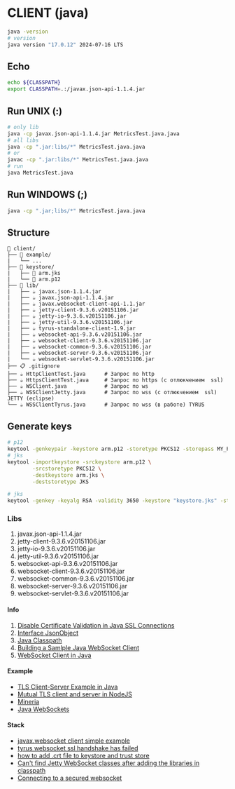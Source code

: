 # CLIENT (java)
```bash
java -version
# version
java version "17.0.12" 2024-07-16 LTS
```

## Echo
```bash
echo ${CLASSPATH}
export CLASSPATH=.:/javax.json-api-1.1.4.jar
```

## Run UNIX (:)
```bash
# only lib
java -cp javax.json-api-1.1.4.jar MetricsTest.java.java
# all libs
java -cp ".jar:libs/*" MetricsTest.java.java
# or
javac -cp ".jar:libs/*" MetricsTest.java.java
# run
java MetricsTest.java
```

## Run WINDOWS (;)
```bash
java -cp ".jar;libs/*" MetricsTest.java.java
```

## Structure
```
📁 client/
├── 📁 example/
|   └── ...
├── 📁 keystore/
|   ├── 🔑 arm.jks
|   └── 🔑 arm.p12
├── 📁 lib/
|   ├── ☕ javax.json-1.1.4.jar
|   ├── ☕ javax.json-api-1.1.4.jar
|   ├── ☕ javax.websocket-client-api-1.1.jar
|   ├── ☕ jetty-client-9.3.6.v20151106.jar
|   ├── ☕ jetty-io-9.3.6.v20151106.jar
|   ├── ☕ jetty-util-9.3.6.v20151106.jar
|   ├── ☕ tyrus-standalone-client-1.9.jar
|   ├── ☕ websocket-api-9.3.6.v20151106.jar
|   ├── ☕ websocket-client-9.3.6.v20151106.jar
|   ├── ☕ websocket-common-9.3.6.v20151106.jar
|   ├── ☕ websocket-server-9.3.6.v20151106.jar
|   └── ☕ websocket-servlet-9.3.6.v20151106.jar
├── 📋 .gitignore
├── ☕ HttpClientTest.java      # Запрос по http
├── ☕ HttpsClientTest.java     # Запрос по https (с отлюкчением  ssl)
├── ☕ WSClient.java            # Запрос по ws
├── ☕ WSSClientJetty.java      # Запрос по wss (с отлюкчением  ssl) JETTY (eclipse)
└── ☕ WSSClientTyrus.java      # Запрос по wss (в работе) TYRUS
```

## Generate keys
```bash
# p12
keytool -genkeypair -keystore arm.p12 -storetype PKCS12 -storepass MY_PASSWORD -alias KEYSTORE_ENTRY -keyalg RSA -keysize 2048 -validity 99999 -dname "CN=My SSL Certificate, OU=My Team, O=My Company, L=My City, ST=My State, C=SA" -ext san=dns:mydomain.com,dns:localhost,ip:127.0.0.1
# jks
keytool -importkeystore -srckeystore arm.p12 \
        -srcstoretype PKCS12 \
        -destkeystore arm.jks \
        -deststoretype JKS

# jks
keytool -genkey -keyalg RSA -validity 3650 -keystore "keystore.jks" -storepass "MY_PASSWORD" -keypass "keypassword" -alias "default" -dname "CN=127.0.0.1, OU=MyOrgUnit, O=MyOrg, L=MyCity, S=MyRegion, C=MyCountry"
```

### Libs
1. javax.json-api-1.1.4.jar
1. jetty-client-9.3.6.v20151106.jar
2. jetty-io-9.3.6.v20151106.jar
3. jetty-util-9.3.6.v20151106.jar
4. websocket-api-9.3.6.v20151106.jar
5. websocket-client-9.3.6.v20151106.jar
6. websocket-common-9.3.6.v20151106.jar
7. websocket-server-9.3.6.v20151106.jar
8. websocket-servlet-9.3.6.v20151106.jar

#### Info
1. [Disable Certificate Validation in Java SSL Connections](https://nakov.com/blog/2009/07/16/disable-certificate-validation-in-java-ssl-connections/)
2. [Interface JsonObject](https://docs.oracle.com/javaee/7/api/javax/json/JsonObject.html)
3. [Java Classpath](https://howtodoinjava.com/java/basics/java-classpath/)
4. [Building a Samlple Java WebSocket Client](https://dzone.com/articles/sample-java-web-socket-client)
5. [WebSocket Client in Java](https://www.delftstack.com/howto/java/websocket-client-java/#then-we-need-to-create-a-clientmanager-and-ask-it-to-connect-to-the-annotated-endpoint-which-is-our-client-the-uri-will-specify-the-server)

#### Example
- [TLS Client-Server Example in Java](https://github.com/mortensen/tls-client-server-example)
- [Mutual TLS client and server in NodeJS](https://github.com/BenEdridge/mutual-tls)
- [Mineria](https://github.com/AlejandroCovarrubias/Mineria)
- [Java WebSockets](https://github.com/TooTallNate/Java-WebSocket)

#### Stack
- [javax.websocket client simple example](https://stackoverflow.com/questions/26452903/javax-websocket-client-simple-example)
- [tyrus websocket ssl handshake has failed](https://stackoverflow.com/questions/42051411/tyrus-websocket-ssl-handshake-has-failed)
- [how to add .crt file to keystore and trust store](https://stackoverflow.com/questions/57453154/how-to-add-crt-file-to-keystore-and-trust-store)
- [Can't find Jetty WebSocket classes after adding the libraries in classpath](https://stackoverflow.com/questions/17956357/cant-find-jetty-websocket-classes-after-adding-the-libraries-in-classpath)
- [Connecting to a secured websocket](https://stackoverflow.com/questions/29189197/connecting-to-a-secured-websocket)